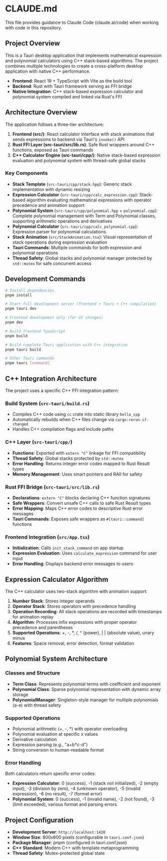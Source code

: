 # CLAUDE.md

This file provides guidance to Claude Code (claude.ai/code) when working with code in this repository.

## Project Overview

This is a Tauri desktop application that implements mathematical expression and polynomial calculators using C++ stack-based algorithms. The project combines multiple technologies to create a cross-platform desktop application with native C++ performance.

- **Frontend**: React 19 + TypeScript with Vite as the build tool
- **Backend**: Rust with Tauri framework serving as FFI bridge
- **Native Integration**: C++ stack-based expression calculator and polynomial system compiled and linked via Rust's FFI

## Architecture Overview

The application follows a three-tier architecture:

1. **Frontend (src/)**: React calculator interface with stack animations that sends expressions to backend via Tauri's `invoke()` API
2. **Rust FFI Layer (src-tauri/src/lib.rs)**: Safe Rust wrappers around C++ functions, exposed as Tauri commands
3. **C++ Calculator Engine (src-tauri/cpp/)**: Native stack-based expression evaluation and polynomial system with thread-safe global stacks

### Key Components

- **Stack Template** (`src-tauri/cpp/stack.hpp`): Generic stack implementation with dynamic resizing
- **Expression Calculator** (`src-tauri/cpp/calc_expression.cpp`): Stack-based algorithm evaluating mathematical expressions with operator precedence and animation support
- **Polynomial System** (`src-tauri/cpp/polynomial.hpp` + `polynomial.cpp`): Complete polynomial management with Term and Polynomial classes, supporting arithmetic operations and derivatives
- **Polynomial Calculator** (`src-tauri/cpp/calc_polynomial.cpp`): Expression parser for polynomial calculations
- **Stack Animation** (`src/StackAnimation.tsx`): Visual representation of stack operations during expression evaluation
- **Tauri Commands**: Multiple commands for both expression and polynomial operations
- **Thread Safety**: Global stacks and polynomial manager protected by `std::mutex` for safe concurrent access

## Development Commands

```bash
# Install dependencies
pnpm install

# Start full development server (frontend + Tauri + C++ compilation)
pnpm tauri dev

# Frontend development only (for UI changes)
pnpm dev

# Build frontend TypeScript
pnpm build

# Build complete Tauri application with C++ integration
pnpm tauri build

# Other Tauri commands
pnpm tauri [command]
```

## C++ Integration Architecture

The project uses a specific C++ FFI integration pattern:

### Build System (`src-tauri/build.rs`)
- Compiles C++ code using `cc` crate into static library `hello_cpp`
- Automatically rebuilds when C++ files change via `cargo:rerun-if-changed`
- Handles C++ compilation flags and include paths

### C++ Layer (`src-tauri/cpp/`)
- **Functions**: Exported with `extern "C"` linkage for FFI compatibility
- **Thread Safety**: Global stacks protected by `std::mutex`
- **Error Handling**: Returns integer error codes mapped to Rust Result types
- **Memory Management**: Uses smart pointers and RAII for safety

### Rust FFI Bridge (`src-tauri/src/lib.rs`)
- **Declarations**: `extern "C"` blocks declaring C++ function signatures
- **Safe Wrappers**: Convert unsafe C++ calls to safe Rust Result types
- **Error Mapping**: Maps C++ error codes to descriptive Rust error messages
- **Tauri Commands**: Exposes safe wrappers as `#[tauri::command]` functions

### Frontend Integration (`src/App.tsx`)
- **Initialization**: Calls `init_stack_command` on app startup
- **Expression Evaluation**: Uses `calculate_expression` command for user input
- **Error Handling**: Displays backend error messages to users

## Expression Calculator Algorithm

The C++ calculator uses two-stack algorithm with animation support:
1. **Number Stack**: Stores integer operands
2. **Operator Stack**: Stores operators with precedence handling
3. **Operation Recording**: All stack operations are recorded with timestamps for animation replay
4. **Algorithm**: Processes infix expressions with proper operator precedence and parentheses
5. **Supported Operations**: +, -, *, /, ^ (power), | | (absolute value), unary minus
6. **Features**: Space removal, error detection, format validation

## Polynomial System Architecture

### Classes and Structure
- **Term Class**: Represents polynomial terms with coefficient and exponent
- **Polynomial Class**: Sparse polynomial representation with dynamic array storage
- **PolynomialManager**: Singleton-style manager for multiple polynomials (a-e) with thread safety

### Supported Operations
- Polynomial arithmetic (+, -, *) with operator overloading
- Polynomial evaluation at specific x values
- Derivative calculation
- Expression parsing (e.g., "a+b*c-d")
- String conversion to human-readable format

### Error Handling

Both calculators return specific error codes:
- **Expression Calculator**: 0 (success), -1 (stack not initialized), -2 (empty input), -3 (division by zero), -4 (unknown operator), -5 (invalid expression), -6 (no result), -7 (format error)
- **Polynomial System**: 0 (success), -1 (invalid name), -2 (not found), -3 (limit exceeded), various format and parsing errors

## Project Configuration

- **Development Server**: `http://localhost:1420`
- **Window Size**: 800x600 pixels (configurable in `tauri.conf.json`)
- **Package Manager**: pnpm (configured in tauri.conf.json)
- **C++ Standard**: Modern C++ with template metaprogramming
- **Thread Safety**: Mutex-protected global state